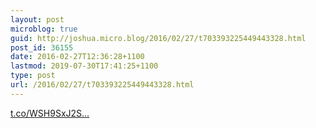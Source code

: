 ```yaml
---
layout: post
microblog: true
guid: http://joshua.micro.blog/2016/02/27/t703393225449443328.html
post_id: 36155
date: 2016-02-27T12:36:28+1100
lastmod: 2019-07-30T17:41:25+1100
type: post
url: /2016/02/27/t703393225449443328.html
---
```

[t.co/WSH9SxJ2S...](https://t.co/WSH9SxJ2Sg)
